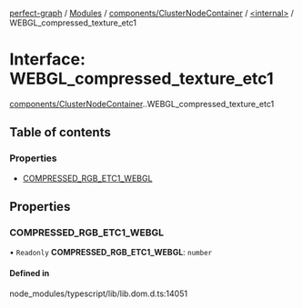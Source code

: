 [perfect-graph](../README.md) / [Modules](../modules.md) / [components/ClusterNodeContainer](../modules/components_ClusterNodeContainer.md) / [<internal\>](../modules/components_ClusterNodeContainer._internal_.md) / WEBGL\_compressed\_texture\_etc1

# Interface: WEBGL\_compressed\_texture\_etc1

[components/ClusterNodeContainer](../modules/components_ClusterNodeContainer.md).[<internal>](../modules/components_ClusterNodeContainer._internal_.md).WEBGL_compressed_texture_etc1

## Table of contents

### Properties

- [COMPRESSED\_RGB\_ETC1\_WEBGL](components_ClusterNodeContainer._internal_.WEBGL_compressed_texture_etc1.md#compressed_rgb_etc1_webgl)

## Properties

### COMPRESSED\_RGB\_ETC1\_WEBGL

• `Readonly` **COMPRESSED\_RGB\_ETC1\_WEBGL**: `number`

#### Defined in

node_modules/typescript/lib/lib.dom.d.ts:14051

